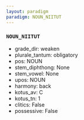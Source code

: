 ```yaml
---
layout: paradigm
paradigm: NOUN_NIITUT
---
```

### ` NOUN_NIITUT `


* grade_dir: weaken
* plurale_tantum: obligatory
* pos: NOUN
* stem_diphthong: None
* stem_vowel: None
* upos: NOUN
* harmony: back
* kotus_av: C
* kotus_tn: 1
* clitics: False
* possessive: False

